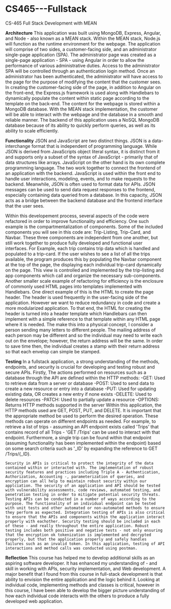 # CS465---Fullstack
CS-465 Full Stack Development with MEAN

**Architecture**
  This application was built using MongoDB, Express, Angular, and Node - also known as a MEAN stack. Within the MEAN stack, Node.js will function as the runtime environment for the webpage. The application will comprise of two sides, a customer-facing side, and an administrator single-page application (SPA). 
	The administrator page was created as a single-page application - SPA - using Angular in order to allow the performance of various administrative duties. Access to the administrator SPA will be controlled through an authentication login method. Once an administrator has been authenticated, the administrator will have access to the page for the purpose of modifying the content that the customer sees. 
	In creating the customer-facing side of the page, in addition to Angular on the front-end, the Express.js framework is used along with Handlebars to dynamically populate the content within static page according to the template on the back-end. The content for the webpage is stored within a MongoDB database. With the MEAN stack implementation, the customer will be able to interact with the webpage and the database in a smooth and reliable manner.
   The backend of this application uses a NoSQL MongoDB database because of its ability to quickly perform queries, as well as its ability to scale efficiently. 

**Functionality**
  JSON and JavaScript are two distinct things. JSON is a data-interchange format that is independent of programming language. While JSON is derived from JavaScripts object literal syntax, it is distinct from it and supports only a subset of the syntax of JavaScript - primarily that of data structures like arrays. JavaScript on the other hand is its own complete programming language. The two work together to connect the frontend of an application with the backend. JavaScript is used within the front end to handle user interactions, modeling, events, and to make requests to the backend. Meanwhile, JSON is often used to format data for APIs. JSON messages can be used to send data request responses to the frontend, especially containing data queried from a database. In this capacity, JSON acts as a bridge between the backend database and the frontend interface that the user sees. 

  Within this developement process, several aspects of the code were refactored in order to improve functionality and efficiency. One such example is the compartmentalization of components. Some of the included components you will see in this code are: Trip-Listing, Trip-Card, and Navbar. These three components are independent from one another, but still work together to produce fully developed and functional user interfaces. For Example, each trip contains trip data which is handled and populated to a trip-card. If the user wishes to see a list of all the trips available, the program produces this by populating the Navbar component at the top of the page, the displaying each individual trip-card dynamically on the page. This view is controlled and implemented by the trip-listing and app components which call and organize the necessary sub-components. 
  Another smaller scale example of refactoring for efficiency is the enclosure of commonly used HTML pages into templates implemented with Handlebars. One direct example of this is the HTML to create the page header. The header is used frequently in the user-facing side of the application. However we want to reduce redundancy in code and create a more modularized application. To that end, the HTML for creating the header is turned into a header template which Handlebars can then implement with a simple reference to that template within any HTML page where it is needed. The make this into a physical concept, I consider a person sending many letters to different people. The mailing address of each person may be different and so the individual may need to write each out on the envelope; however, the return address will be the same. In order to save time then, the individual creates a stamp with their return address so that each envelop can simple be stamped.

  **Testing**
      In a fullstack application, a strong understanding of the methods, endpoints, and security is crucial for developing and testing robust and secure APIs. Firstly, The actions performed on resources such as a database through the API are defined within the HTTP methods: 
      -GET: Used to retrieve data from a server or database
      -POST: Used to send data to create a new resource or entry into a database
      -PUT: Used for updating existing data, OR creates a new entry if none exists
      -DELETE: Used to delete resources 
      -PATCH: Used to partially update a resource
      -OPTIONS: Returns HTTP methods supported in the server
  Within this application, the HTTP methods used are GET, POST, PUT, and DELETE. It is important that the appropriate method be used to perform the desired operation. These methods can operate on different endpoints as needed. For example, to retrieve a list of trips - assuming an API endpoint exists called 'Trips' that contains record of all Trips - 'GET /Trips' can be used to interact with that endpoint. Furthermore, a single trip can be found within that endpoint (assuming functionality has been implemented within the endpoint) based on some search criteria such as '_ID' by expanding the reference to GET /Trips/{_ID}. 
  
    Security in APIs is critical to protect the integrity of the data contained within or interacted with. The implementation of robust security features and practices including Triple A - Authentication, Authorization, Accounting -, parameterization of queries, and encryption can all help to maintain robust security within our applciation. The security of an application and API should be tested with vulnerability assessments, code reviews, automated testing, and penetration testing in order to mitigate potential security threats. 
    Testing APIs can be conducted in a number of ways according to the purpose. The functionality of an individual endpoint can be tested with unit tests and other automated or non-automated methods to ensure they perform as expected. Integration testing of APIs is also critical to ensure that the APIs and components within the application interact properly with eachother. Security testing should be included in each of these - and really throughout the entire application. Robust testing includes both positive and negative tests - not only ensuring that the encryption ok tokenization is implemented and decrypted properly, but that the application properly and safely handles failures such as an invalid token. In this application, testing of API interactions and method calls was conducted using postman.

  **Reflection**
    This course has helped me to develop additional skills as an aspiring software developer. It has enhanced my understanding of - and skill in working with APIs, security implementation, and Web development. A major benefit that I found from this course in full-stack development is that ability to envision the entire application and the logic behind it. Looking at individual code, implementing methods and classes is critical, however in this course, I have been able to develop the bigger picture understanding of how each individual code interacts with the others to produce a fully developed web application. 
